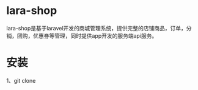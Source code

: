 # lara-shop
lara-shop是基于laravel开发的商城管理系统，提供完整的店铺商品，订单，分销，团购，优惠券等管理，同时提供app开发的服务端api服务。
# 安装
1、git clone 
